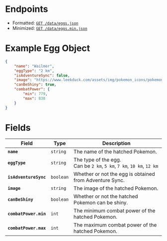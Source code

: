 # Endpoints

- Formatted: [`GET /data/eggs.json`](https://raw.githubusercontent.com/bigfoott/ScrapedDuck/data/eggs.json)
- Minimized: [`GET /data/eggs.min.json`](https://raw.githubusercontent.com/bigfoott/ScrapedDuck/data/eggs.min.json)

# Example Egg Object

```json
{
    "name": "Wailmer",
    "eggType": "2 km",
    "isAdventureSync": false,
    "image": "https://www.leekduck.com/assets/img/pokemon_icons/pokemon_icon_320_00.png",
    "canBeShiny": true,
    "combatPower": {
        "min": 779,
        "max": 838
    }
}
```
# Fields

| Field                 | Type      | Description
|---------------------- |---------- |---------------------
| **`name`**            | `string`  | The name of the hatched Pokemon.
| **`eggType`**         | `string`  | The type of the egg.<br />Can be `2 km`, `5 km`, `7 km`, `10 km`, `12 km`
| **`isAdventureSync`** | `boolean` | Whether or not the egg is obtained from Adventure Sync.
| **`image`**           | `string`  | The image of the hatched Pokemon.
| **`canBeShiny`**      | `boolean` | Whether or not the hatched Pokemon can be shiny.
| **`combatPower.min`** | `int`     | The minimum combat power of the hatched Pokemon.
| **`combatPower.max`** | `int`     | The maximum combat power of the hatched Pokemon.
